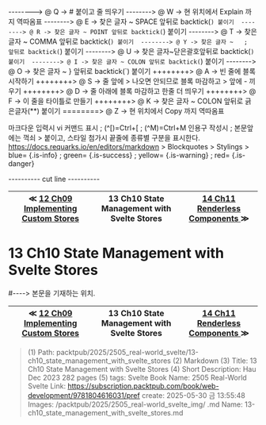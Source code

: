 
--------> @ Q -> # 붙이고 줄 띄우기 
--------> @ W -> 현 위치에서 Explain 까지 역따옴표 
--------> @ E -> 찾은 글자 ~ SPACE 앞뒤로 backtick(`) 붙이기 
--------> @ R -> 찾은 글자 ~ POINT 앞뒤로 backtick(`) 붙이기 
--------> @ T -> 찾은 글자 ~ COMMA 앞뒤로 backtick(`) 붙이기 
--------> @ Y -> 찾은 글자 ~   ;   앞뒤로 backtick(`) 붙이기 
--------> @ U -> 찾은 글자~닫은괄호앞뒤로 backtick(`) 붙이기 
--------> @ I -> 찾은 글자 ~ COLON 앞뒤로 backtick(`) 붙이기 
--------> @ O -> 찾은 글자 ~   }   앞뒤로 backtick(`) 붙이기 
++++++++> @ A -> 빈 줄에 블록 시작하기 
++++++++> @ S -> 줄 앞에 > 나오면 안되므로 블록 마감하고 > 앞에 - 끼우기 
++++++++> @ D -> 줄 아래에 블록 마감하고 한줄 더 띄우기 
++++++++> @ F -> 이 줄을 타이틀로 만들기 
++++++++> @ K -> 찾은 글자 ~ COLON 앞뒤로 긁은글자(**) 붙이기 
========> @ Z -> 현 위치에서 Copy 까지 역따옴표 

마크다운 입력시 vi 커맨드 표시 ; (^[)=Ctrl+[ ; (^M)=Ctrl+M
인용구 작성시 ; 본문앞에는 꺽쇠 > 붙이고, 스타일 첨가시 끝줄에 종류별 구분을 표시한다.
https://docs.requarks.io/en/editors/markdown > Blockquotes > Stylings >
blue= {.is-info} ; green= {.is-success} ; yellow= {.is-warning} ; red= {.is-danger}

---------- cut line ----------

| ≪ [ 12 Ch09 Implementing Custom Stores ](/packtpub/2025/2505_real-world_svelte/12_ch09_implementing_custom_stores) | 13 Ch10 State Management with Svelte Stores | [ 14 Ch11 Renderless Components ](/packtpub/2025/2505_real-world_svelte/14_ch11_renderless_components) ≫ |
|:----:|:----:|:----:|

# 13 Ch10 State Management with Svelte Stores
#----> 본문을 기재하는 위치.



| ≪ [ 12 Ch09 Implementing Custom Stores ](/packtpub/2025/2505_real-world_svelte/12_ch09_implementing_custom_stores) | 13 Ch10 State Management with Svelte Stores | [ 14 Ch11 Renderless Components ](/packtpub/2025/2505_real-world_svelte/14_ch11_renderless_components) ≫ |
|:----:|:----:|:----:|

> (1) Path: packtpub/2025/2505_real-world_svelte/13-ch10_state_management_with_svelte_stores
> (2) Markdown
> (3) Title: 13 Ch10 State Management with Svelte Stores
> (4) Short Description: Hau Dec 2023 282 pages
> (5) tags: Svelte
> Book Name: 2505 Real-World Svelte
> Link: https://subscription.packtpub.com/book/web-development/9781804616031/pref
> create: 2025-05-30 금 13:55:48
> Images: /packtpub/2025/2505_real-world_svelte_img/
> .md Name: 13-ch10_state_management_with_svelte_stores.md

